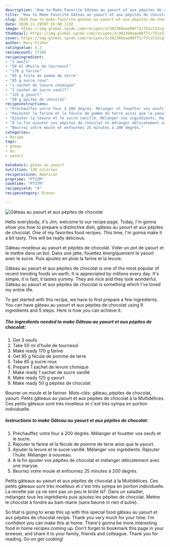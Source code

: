 ```yaml
---
description: "How to Make Favorite Gâteau au yaourt et aux pépites de chocolat"
title: "How to Make Favorite Gâteau au yaourt et aux pépites de chocolat"
slug: 2820-how-to-make-favorite-gateau-au-yaourt-et-aux-pepites-de-chocolat
date: 2020-11-29T07:35:00.113Z
image: https://img-global.cpcdn.com/recipes/2c302368eae08f71/751x532cq70/gateau-au-yaourt-et-aux-pepites-de-chocolat-photo-principale-de-la-recette.jpg
thumbnail: https://img-global.cpcdn.com/recipes/2c302368eae08f71/751x532cq70/gateau-au-yaourt-et-aux-pepites-de-chocolat-photo-principale-de-la-recette.jpg
cover: https://img-global.cpcdn.com/recipes/2c302368eae08f71/751x532cq70/gateau-au-yaourt-et-aux-pepites-de-chocolat-photo-principale-de-la-recette.jpg
author: Mary Fisher
ratingvalue: 4.3
reviewcount: 27106
recipeingredient:
- "3 oeufs"
- "50 ml dhuile de tournesol"
- "170 g farine"
- "85 g fcule de pomme de terre"
- "85 g sucre roux"
- "1 sachet de levure chimique"
- "1 sachet de sucre vanill"
- "125 g yaourt"
- "50 g ppites de chocolat"
recipeinstructions:
- "Préchauffez votre four à 200 degrés. Mélanger et fouetter vos oeufs et le sucre."
- "Rajouter la farine et la fécule de pomme de terre ainsi que le yaourt."
- "Ajouter la levure et le sucre vanillé. Mélanger vos ingrédients. Rajouter l&#39;huile. Mélanger à nouveau."
- "A la fin ajouter vos pépites de chocolat et mélanger délicatement avec une maryse."
- "Beurrez votre moule et enfournez 25 minutes à 200 degrés."
categories:
- Recipe
tags:
- gteau
- au
- yaourt

katakunci: gteau au yaourt 
nutrition: 138 calories
recipecuisine: American
preptime: "PT22M"
cooktime: "PT37M"
recipeyield: "4"
recipecategory: Dinner

---
```



![Gâteau au yaourt et aux pépites de chocolat](https://img-global.cpcdn.com/recipes/2c302368eae08f71/751x532cq70/gateau-au-yaourt-et-aux-pepites-de-chocolat-photo-principale-de-la-recette.jpg)

Hello everybody, it's Jim, welcome to our recipe page. Today, I'm gonna show you how to prepare a distinctive dish, gâteau au yaourt et aux pépites de chocolat. One of my favorites food recipes. This time, I'm gonna make it a bit tasty. This will be really delicious.

Gâteau moelleux au yaourt et pépites de chocolat. Vider un pot de yaourt et le mettre dans un bol. Dans une jatte, fouettez énergiquement le yaourt avec le sucre. Puis ajoutez en pluie la farine et la levure.

Gâteau au yaourt et aux pépites de chocolat is one of the most popular of recent trending foods on earth. It is appreciated by millions every day. It's simple, it is fast, it tastes yummy. They are nice and they look wonderful. Gâteau au yaourt et aux pépites de chocolat is something which I've loved my entire life.


To get started with this recipe, we have to first prepare a few ingredients. You can have gâteau au yaourt et aux pépites de chocolat using 9 ingredients and 5 steps. Here is how you can achieve it.

<!--inarticleads1-->

##### The ingredients needed to make Gâteau au yaourt et aux pépites de chocolat:

1. Get 3 oeufs
1. Take 50 ml d&#39;huile de tournesol
1. Make ready 170 g farine
1. Get 85 g fécule de pomme de terre
1. Take 85 g sucre roux
1. Prepare 1 sachet de levure chimique
1. Make ready 1 sachet de sucre vanillé
1. Make ready 125 g yaourt
1. Make ready 50 g pépites de chocolat


Beurrer un moule et le fariner. Mots-clés: gâteau, pépites de chocolat, yaourt. Petits gâteaux au yaourt et aux pépites de chocolat à la Multidélices. Ces petits gâteaux sont très moelleux et c&#39;est très sympa en portion individuelle. 

<!--inarticleads2-->

##### Instructions to make Gâteau au yaourt et aux pépites de chocolat:

1. Préchauffez votre four à 200 degrés. Mélanger et fouetter vos oeufs et le sucre.
1. Rajouter la farine et la fécule de pomme de terre ainsi que le yaourt.
1. Ajouter la levure et le sucre vanillé. Mélanger vos ingrédients. Rajouter l&#39;huile. Mélanger à nouveau.
1. A la fin ajouter vos pépites de chocolat et mélanger délicatement avec une maryse.
1. Beurrez votre moule et enfournez 25 minutes à 200 degrés.


Petits gâteaux au yaourt et aux pépites de chocolat à la Multidélices. Ces petits gâteaux sont très moelleux et c&#39;est très sympa en portion individuelle. La recette par ça ne sent pas un peu le brûlé là?. Dans un saladier, mélangez tous les ingrédients puis ajoutez les pépites de chocolat. Mettre le chocolat à fondre au bain-marie (sans beurre ni rien d&#39;autre). 

So that is going to wrap this up with this special food gâteau au yaourt et aux pépites de chocolat recipe. Thank you very much for your time. I'm confident you can make this at home. There's gonna be more interesting food in home recipes coming up. Don't forget to bookmark this page in your browser, and share it to your family, friends and colleague. Thank you for reading. Go on get cooking!
